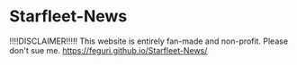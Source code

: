 # Starfleet-News
!!!!DISCLAIMER!!!!! This website is entirely fan-made and non-profit. Please don't sue me.
https://feguri.github.io/Starfleet-News/
